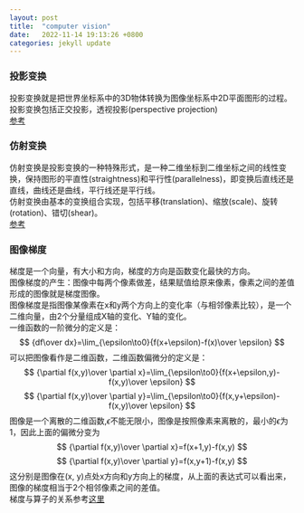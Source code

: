 ```yaml
---
layout: post
title:  "computer vision"
date:   2022-11-14 19:13:26 +0800
categories: jekyll update
---
```


### 投影变换
投影变换就是把世界坐标系中的3D物体转换为图像坐标系中2D平面图形的过程。   
投影变换包括正交投影，透视投影(perspective projection)  
[参考](https://zhuanlan.zhihu.com/p/430306805)

### 仿射变换
仿射变换是投影变换的一种特殊形式，是一种二维坐标到二维坐标之间的线性变换，保持图形的平直性(straightness)和平行性(parallelness)，即变换后直线还是直线，曲线还是曲线，平行线还是平行线。   
仿射变换由基本的变换组合实现，包括平移(translation)、缩放(scale)、旋转(rotation)、错切(shear)。   
[参考](https://zhuanlan.zhihu.com/p/387408410)

### 图像梯度
梯度是一个向量，有大小和方向，梯度的方向是函数变化最快的方向。   
图像梯度的产生：图像中每两个像素做差，结果赋值给原来像素，像素之间的差值形成的图像就是梯度图像。  
图像梯度是指图像某像素在x和y两个方向上的变化率（与相邻像素比较），是一个二维向量，由2个分量组成X轴的变化、Y轴的变化。  
一维函数的一阶微分的定义是：   
$$
{df\over dx}=\lim_{\epsilon\to0}{f(x+\epsilon)-f(x)\over \epsilon}
$$
可以把图像看作是二维函数，二维函数偏微分的定义是：   
$$
{\partial f(x,y)\over \partial x}=\lim_{\epsilon\to0}{f(x+\epsilon,y)-f(x,y)\over \epsilon}
$$
$$
{\partial f(x,y)\over \partial y}=\lim_{\epsilon\to0}{f(x,y+\epsilon)-f(x,y)\over \epsilon}
$$
图像是一个离散的二维函数,$\epsilon$不能无限小，图像是按照像素来离散的，最小的$\epsilon$为1，因此上面的偏微分变为   
$$
{\partial f(x,y)\over \partial x}=f(x+1,y)-f(x,y)
$$
$$
{\partial f(x,y)\over \partial y}=f(x,y+1)-f(x,y)
$$
这分别是图像在(x, y)点处x方向和y方向上的梯度，从上面的表达式可以看出来，图像的梯度相当于2个相邻像素之间的差值。   
梯度与算子的关系参考[这里](https://blog.csdn.net/u013185349/article/details/84583572)